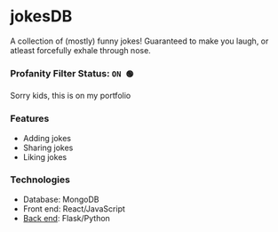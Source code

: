 # jokesDB

A collection of (mostly) funny jokes! Guaranteed to make you laugh, or atleast forcefully exhale through nose. 

### Profanity Filter Status: `ON 🟢` 
Sorry kids, this is on my portfolio

### Features
- Adding jokes
- Sharing jokes
- Liking jokes

### Technologies

- Database: MongoDB
- Front end: React/JavaScript
- [Back end](https://github.com/bmai53/jokes-db-flask-backend): Flask/Python

